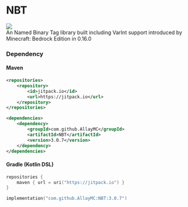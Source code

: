 # NBT
[![](https://jitpack.io/v/AllayMC/NBT.svg)](https://jitpack.io/#AllayMC/NBT)  
An Named Binary Tag library built including VarInt support introduced by Minecraft: Bedrock Edition in 0.16.0

### Dependency 

#### Maven
```xml
<repositories>
    <repository>
        <id>jitpack.io</id>
        <url>https://jitpack.io</url>
    </repository>
</repositories>

<dependencies>
    <dependency>
        <groupId>com.github.AllayMC</groupId>
        <artifactId>NBT</artifactId>
        <version>3.0.7</version>
    </dependency>
</dependencies>
```

#### Gradle (Kotlin DSL)

```kt
repositories {
    maven { url = uri("https://jitpack.io") }
}

implementation("com.github.AllayMC:NBT:3.0.7")
```
